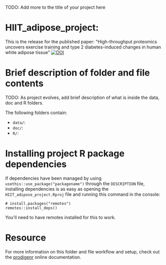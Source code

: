 TODO: Add more to the title of your project here

# HIIT_adipose_project:

This is the release for the published paper: "High-throughput proteomics uncovers exercise training and type 2 diabetes-induced changes in human white adipose tissue"
[![DOI](https://zenodo.org/badge/689941894.svg)](https://zenodo.org/badge/latestdoi/689941894)

# Brief description of folder and file contents

TODO: As project evolves, add brief description of what is inside the data, doc and R folders.

The following folders contain:

- `data/`:
- `doc/`:
- `R/`:

# Installing project R package dependencies

If dependencies have been managed by using `usethis::use_package("packagename")`
through the `DESCRIPTION` file, installing dependencies is as easy as opening the
`HIIT_adipose_project.Rproj` file and running this command in the console:

    # install.packages("remotes")
    remotes::install_deps()

You'll need to have remotes installed for this to work.

# Resource

For more information on this folder and file workflow and setup, check
out the [prodigenr](https://rostools.github.io/prodigenr) online
documentation.
